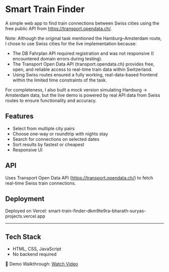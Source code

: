 # Smart Train Finder

A simple web app to find train connections between Swiss cities using the free public API from https://transport.opendata.ch/.

Note:
Although the original task mentioned the Hamburg–Amsterdam route, I chose to use Swiss cities for the live implementation because:
- The DB Fahrplan API required registration and was not responsive (I encountered domain errors during testing).
- The Transport Open Data API (transport.opendata.ch) provides free, open, and reliable access to real-time train data within Switzerland.
- Using Swiss routes ensured a fully working, real-data-based frontend within the limited time constraints of the task.

For completeness, I also built a mock version simulating Hamburg → Amsterdam data, but the live demo is powered by real API data from Swiss routes to ensure functionality and accuracy.

## Features

- Select from multiple city pairs
- Choose one-way or roundtrip with nights stay
- Search for connections on selected dates
- Sort results by fastest or cheapest
- Responsive UI 

## API

Uses Transport Open Data API (https://transport.opendata.ch/) to fetch real-time Swiss train connections.

## Deployment

Deployed on Vercel: smart-train-finder-dkm9te9ra-bharath-suryas-projects.vercel.app

---

## Tech Stack

- HTML, CSS, JavaScript
- No backend required

 🎥 Demo Walkthrough: [Watch Video](https://drive.google.com/file/d/1gUorwCoWE7U-i4qqDQuXsQBK1OxChX-9/view?usp=drive_link)
 

